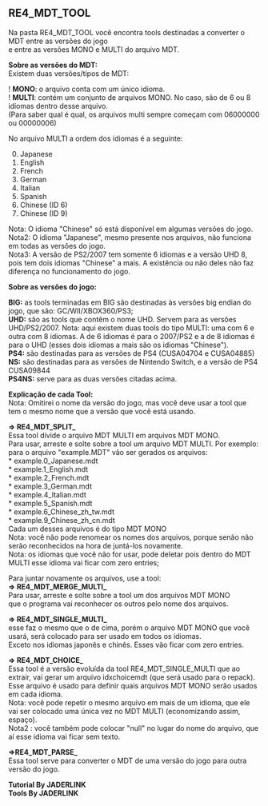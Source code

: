 ## RE4_MDT_TOOL

Na pasta RE4_MDT_TOOL você encontra tools destinadas a converter o MDT entre as versões do jogo
<br>e entre as versões MONO e MULTI do arquivo MDT.

**Sobre as versões do MDT:**
<br>Existem duas versões/tipos de MDT:

! **MONO**: o arquivo conta com um único idioma.
<br>! **MULTI**: contém um conjunto de arquivos MONO. No caso, são de 6 ou 8 idiomas dentro desse arquivo.
<br>(Para saber qual é qual, os arquivos multi sempre começam com 06000000 ou 00000006)

No arquivo MULTI a ordem dos idiomas é a seguinte:

0) Japanese
1) English
2) French
3) German
4) Italian
5) Spanish
6) Chinese (ID 6)
7) Chinese (ID 9)

Nota: O idioma "Chinese" só está disponível em algumas versões do jogo.
<br>Nota2: O idioma "Japanese", mesmo presente nos arquivos, não funciona em todas as versões do jogo.
<br>Nota3: A versão de PS2/2007 tem somente 6 idiomas e a versão UHD 8, pois tem dois idiomas "Chinese" a mais. A existência ou não deles não faz diferença no funcionamento do jogo.

**Sobre as versões do jogo:**

**BIG:** as tools terminadas em BIG são destinadas às versões big endian do jogo, que são: GC/WII/XBOX360/PS3;
<br>**UHD:** são as tools que contêm o nome UHD. Servem para as versões UHD/PS2/2007. Nota: aqui existem duas tools do tipo MULTI: uma com 6 e outra com 8 idiomas. A de 6 idiomas é para o 2007/PS2 e a de 8 idiomas é para o UHD (esses dois idiomas a mais são os idiomas "Chinese").
<br>**PS4:** são destinadas para as versões de PS4 (CUSA04704 e CUSA04885)
<br>**NS:** são destinadas para as versões de Nintendo Switch, e a versão de PS4 CUSA09844
<br>**PS4NS:** serve para as duas versões citadas acima.

**Explicação de cada Tool:**
<br>Nota: Omitirei o nome da versão do jogo, mas você deve usar a tool que tem o mesmo nome que a versão que você está usando.

**=> RE4_MDT_SPLIT_**
<br>Essa tool divide o arquivo MDT MULTI em arquivos MDT MONO.
<br>Para usar, arreste e solte sobre a tool um arquivo MDT MULTI. Por exemplo:
<br>para o arquivo "example.MDT" vão ser gerados os arquivos:
<br>* example.0_Japanese.mdt
<br>* example.1_English.mdt
<br>* example.2_French.mdt
<br>* example.3_German.mdt
<br>* example.4_Italian.mdt
<br>* example.5_Spanish.mdt
<br>* example.6_Chinese_zh_tw.mdt
<br>* example.9_Chinese_zh_cn.mdt
<br>Cada um desses arquivos é do tipo MDT MONO
<br>Nota: você não pode renomear os nomes dos arquivos, porque senão não serão reconhecidos na hora de juntá-los novamente.
<br>Nota: os idiomas que você não for usar, pode deletar pois dentro do MDT MULTI esse idioma vai ficar com zero entries;

Para juntar novamente os arquivos, use a tool:
<br>**=> RE4_MDT_MERGE_MULTI_**
<br>Para usar, arreste e solte sobre a tool um dos arquivos MDT MONO
<br>que o programa vai reconhecer os outros pelo nome dos arquivos.

**=> RE4_MDT_SINGLE_MULTI_**
<br>esse faz o mesmo que o de cima, porém o arquivo MDT MONO que você usará, será colocado para ser usado em todos os idiomas.
<br>Exceto nos idiomas japonês e chinês. Esses vão ficar com zero entries.

**=> RE4_MDT_CHOICE_**
<br> Essa tool é a versão evoluída da tool RE4_MDT_SINGLE_MULTI que ao extrair, vai gerar um arquivo idxchoicemdt (que será usado para o repack).
<br> Esse arquivo é usado para definir quais arquivos MDT MONO serão usados em cada idioma.
<br> Nota: você pode repetir o mesmo arquivo em mais de um idioma, que ele vai ser colocado uma única vez no MDT MULTI (economizando assim, espaço).
<br> Nota2 : você também pode colocar "null" no lugar do nome do arquivo, que aí esse idioma vai ficar sem texto.

**=>RE4_MDT_PARSE_**
<br>Essa tool serve para converter o MDT de uma versão do jogo para outra versão do jogo.

**Tutorial By JADERLINK**
<br>**Tools By JADERLINK**